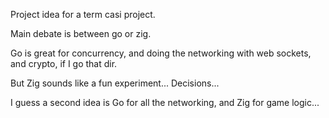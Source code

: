 Project idea for a term casi project.

Main debate is between go or zig.

Go is great for concurrency, and doing the networking with web sockets, and crypto, if I go that dir.

But Zig sounds like a fun experiment... Decisions...

I guess a second idea is Go for all the networking, and Zig for game logic...
